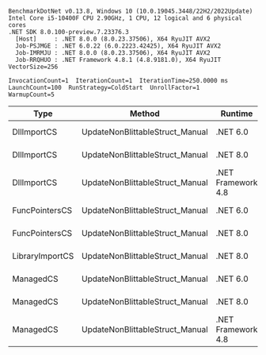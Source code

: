 ```

BenchmarkDotNet v0.13.8, Windows 10 (10.0.19045.3448/22H2/2022Update)
Intel Core i5-10400F CPU 2.90GHz, 1 CPU, 12 logical and 6 physical cores
.NET SDK 8.0.100-preview.7.23376.3
  [Host]     : .NET 8.0.0 (8.0.23.37506), X64 RyuJIT AVX2
  Job-PSJMGE : .NET 6.0.22 (6.0.2223.42425), X64 RyuJIT AVX2
  Job-IMRMJU : .NET 8.0.0 (8.0.23.37506), X64 RyuJIT AVX2
  Job-RRQHUO : .NET Framework 4.8.1 (4.8.9181.0), X64 RyuJIT VectorSize=256

InvocationCount=1  IterationCount=1  IterationTime=250.0000 ms  
LaunchCount=100  RunStrategy=ColdStart  UnrollFactor=1  
WarmupCount=5  

```
| Type            | Method                          | Runtime            | input                | Mean       | Error       | StdDev      | Median     | Min        | Max         |
|---------------- |-------------------------------- |------------------- |--------------------- |-----------:|------------:|------------:|-----------:|-----------:|------------:|
| DllImportCS     | UpdateNonBlittableStruct_Manual | .NET 6.0           | PInvo(...)truct [49] | 2,041.7 μs | 1,440.63 μs | 4,247.73 μs | 1,609.3 μs | 1,562.5 μs | 44,090.5 μs |
| DllImportCS     | UpdateNonBlittableStruct_Manual | .NET 8.0           | PInvo(...)truct [49] | 2,037.4 μs | 1,362.35 μs | 4,016.93 μs | 1,631.9 μs | 1,584.5 μs | 41,804.0 μs |
| DllImportCS     | UpdateNonBlittableStruct_Manual | .NET Framework 4.8 | PInvo(...)truct [49] | 2,625.9 μs | 1,369.64 μs | 4,038.41 μs | 2,211.2 μs | 2,168.4 μs | 42,604.0 μs |
| FuncPointersCS  | UpdateNonBlittableStruct_Manual | .NET 6.0           | PInvo(...)truct [49] | 2,162.4 μs | 1,122.53 μs | 3,309.81 μs | 1,823.8 μs | 1,798.3 μs | 34,928.8 μs |
| FuncPointersCS  | UpdateNonBlittableStruct_Manual | .NET 8.0           | PInvo(...)truct [49] | 2,172.2 μs | 1,029.10 μs | 3,034.32 μs | 1,863.3 μs | 1,812.5 μs | 32,209.7 μs |
| LibraryImportCS | UpdateNonBlittableStruct_Manual | .NET 8.0           | PInvo(...)truct [49] | 1,862.5 μs | 1,074.42 μs | 3,167.95 μs | 1,545.8 μs | 1,496.3 μs | 33,224.1 μs |
| ManagedCS       | UpdateNonBlittableStruct_Manual | .NET 6.0           | PInvo(...)truct [49] |   665.5 μs |     2.05 μs |     6.03 μs |   665.7 μs |   651.5 μs |    683.5 μs |
| ManagedCS       | UpdateNonBlittableStruct_Manual | .NET 8.0           | PInvo(...)truct [49] |   498.4 μs |     3.05 μs |     8.98 μs |   497.1 μs |   484.5 μs |    549.0 μs |
| ManagedCS       | UpdateNonBlittableStruct_Manual | .NET Framework 4.8 | PInvo(...)truct [49] |   746.5 μs |     3.02 μs |     8.91 μs |   746.8 μs |   727.9 μs |    769.0 μs |
